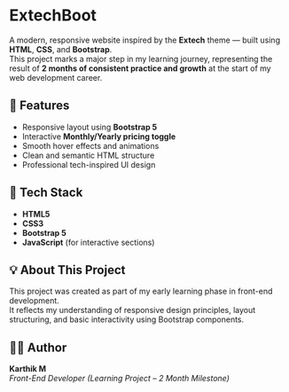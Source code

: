 # ExtechBoot

A modern, responsive website inspired by the **Extech** theme — built using **HTML**, **CSS**, and **Bootstrap**.  
This project marks a major step in my learning journey, representing the result of **2 months of consistent practice and growth** at the start of my web development career.

## 🚀 Features
- Responsive layout using **Bootstrap 5**
- Interactive **Monthly/Yearly pricing toggle**
- Smooth hover effects and animations
- Clean and semantic HTML structure
- Professional tech-inspired UI design

## 🧠 Tech Stack
- **HTML5**
- **CSS3**
- **Bootstrap 5**
- **JavaScript** (for interactive sections)

## 💡 About This Project
This project was created as part of my early learning phase in front-end development.  
It reflects my understanding of responsive design principles, layout structuring, and basic interactivity using Bootstrap components.

## 👨‍💻 Author
**Karthik M**  
*Front-End Developer (Learning Project – 2 Month Milestone)*
